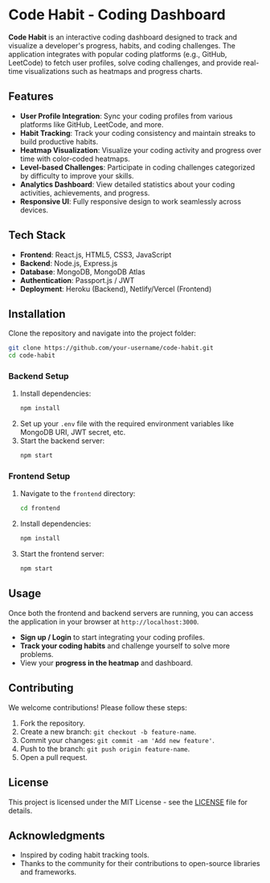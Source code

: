 
# Code Habit - Coding Dashboard

**Code Habit** is an interactive coding dashboard designed to track and visualize a developer's progress, habits, and coding challenges. The application integrates with popular coding platforms (e.g., GitHub, LeetCode) to fetch user profiles, solve coding challenges, and provide real-time visualizations such as heatmaps and progress charts.

## Features

- **User Profile Integration**: Sync your coding profiles from various platforms like GitHub, LeetCode, and more.
- **Habit Tracking**: Track your coding consistency and maintain streaks to build productive habits.
- **Heatmap Visualization**: Visualize your coding activity and progress over time with color-coded heatmaps.
- **Level-based Challenges**: Participate in coding challenges categorized by difficulty to improve your skills.
- **Analytics Dashboard**: View detailed statistics about your coding activities, achievements, and progress.
- **Responsive UI**: Fully responsive design to work seamlessly across devices.
  
## Tech Stack

- **Frontend**: React.js, HTML5, CSS3, JavaScript
- **Backend**: Node.js, Express.js
- **Database**: MongoDB, MongoDB Atlas
- **Authentication**: Passport.js / JWT
- **Deployment**: Heroku (Backend), Netlify/Vercel (Frontend)
  
## Installation

Clone the repository and navigate into the project folder:

```bash
git clone https://github.com/your-username/code-habit.git
cd code-habit
```

### Backend Setup

1. Install dependencies:
    ```bash
    npm install
    ```
2. Set up your `.env` file with the required environment variables like MongoDB URI, JWT secret, etc.
3. Start the backend server:
    ```bash
    npm start
    ```

### Frontend Setup

1. Navigate to the `frontend` directory:
    ```bash
    cd frontend
    ```
2. Install dependencies:
    ```bash
    npm install
    ```
3. Start the frontend server:
    ```bash
    npm start
    ```

## Usage

Once both the frontend and backend servers are running, you can access the application in your browser at `http://localhost:3000`.

- **Sign up / Login** to start integrating your coding profiles.
- **Track your coding habits** and challenge yourself to solve more problems.
- View your **progress in the heatmap** and dashboard.

## Contributing

We welcome contributions! Please follow these steps:

1. Fork the repository.
2. Create a new branch: `git checkout -b feature-name`.
3. Commit your changes: `git commit -am 'Add new feature'`.
4. Push to the branch: `git push origin feature-name`.
5. Open a pull request.

## License

This project is licensed under the MIT License - see the [LICENSE](LICENSE) file for details.

## Acknowledgments

- Inspired by coding habit tracking tools.
- Thanks to the community for their contributions to open-source libraries and frameworks.
